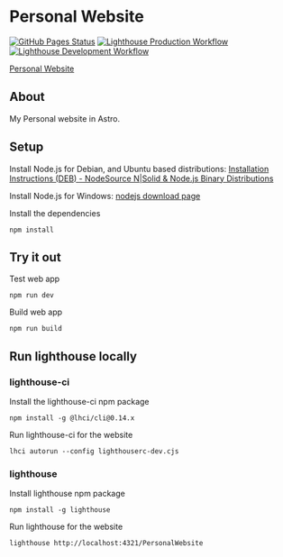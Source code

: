 # Personal Website
[![GitHub Pages Status](https://github.com/sagedemage/PersonalWebsite/actions/workflows/deploy.yml/badge.svg)](https://github.com/sagedemage/PersonalWebsite/actions/workflows/deploy.yml)
[![Lighthouse Production Workflow](https://github.com/sagedemage/PersonalWebsite/actions/workflows/lighthouse-prod.yml/badge.svg)](https://github.com/sagedemage/PersonalWebsite/actions/workflows/lighthouse-prod.yml)
[![Lighthouse Development Workflow](https://github.com/sagedemage/PersonalWebsite/actions/workflows/lighthouse-dev.yml/badge.svg)](https://github.com/sagedemage/PersonalWebsite/actions/workflows/lighthouse-dev.yml)

[Personal Website](https://sagedemage.github.io/PersonalWebsite/)

## About
My Personal website in Astro.

## Setup

Install Node.js for Debian, and Ubuntu based distributions: [Installation Instructions (DEB) - NodeSource N|Solid & Node.js Binary Distributions](https://github.com/nodesource/distributions?tab=readme-ov-file#installation-instructions-deb)

Install Node.js for Windows: [nodejs download page](https://nodejs.org/en/download/prebuilt-installer)

Install the dependencies
```
npm install
```

## Try it out
Test web app
```
npm run dev
```

Build web app
```
npm run build
```

## Run lighthouse locally

### lighthouse-ci
Install the lighthouse-ci npm package
```
npm install -g @lhci/cli@0.14.x
```

Run lighthouse-ci for the website
```
lhci autorun --config lighthouserc-dev.cjs
```

### lighthouse
Install lighthouse npm package
```
npm install -g lighthouse
```

Run lighthouse for the website
```
lighthouse http://localhost:4321/PersonalWebsite
```
